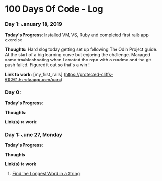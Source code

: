 # 100 Days Of Code - Log

### Day 1: January 18, 2019

**Today's Progress**: Installed VM, VS, Ruby and  completed first rails app exercise

**Thoughts:** Hard slog today getting set up following The Odin Project guide.  At the start of a big learning curve but enjoying the challenge.  Managed some troubleshooting when I created the repo with a readme and the git push failed.  Figured it out so that's a win !

**Link to work:** [my_first_rails] (https://protected-cliffs-69261.herokuapp.com/cars)

### Day 0: 

**Today's Progress**: 

**Thoughts**: 

**Link(s) to work**: 


### Day 1: June 27, Monday

**Today's Progress**: 

**Thoughts** 

**Link(s) to work**
1. [Find the Longest Word in a String](https://www.freecodecamp.com/challenges/find-the-longest-word-in-a-string)

